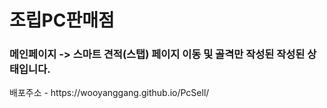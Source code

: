 <h1>조립PC판매점</h1>


<h3>메인페이지 -> 스마트 견적(스탭) 페이지 이동 및 골격만 작성된 작성된 상태입니다.</h3>

<div>배포주소 - https://wooyanggang.github.io/PcSell/</div>
